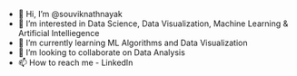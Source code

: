 - 👋 Hi, I’m @souviknathnayak
- 👀 I’m interested in Data Science, Data Visualization, Machine Learning & Artificial Intelliegence
- 🌱 I’m currently learning ML Algorithms and Data Visualization
- 💞️ I’m looking to collaborate on Data Analysis
- 📫 How to reach me - LinkedIn

<!---
souviknathnayak/souviknathnayak is a ✨ special ✨ repository because its `README.md` (this file) appears on your GitHub profile.
You can click the Preview link to take a look at your changes.
--->
